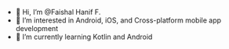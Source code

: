 - 👋 Hi, I’m @Faishal Hanif F.
- 👀 I’m interested in Android, iOS, and Cross-platform mobile app development
- 🌱 I’m currently learning Kotlin and Android

<!---
Faishal-Hanif-F/Faishal-Hanif-F is a ✨ special ✨ repository because its `README.md` (this file) appears on your GitHub profile.
You can click the Preview link to take a look at your changes.
--->
